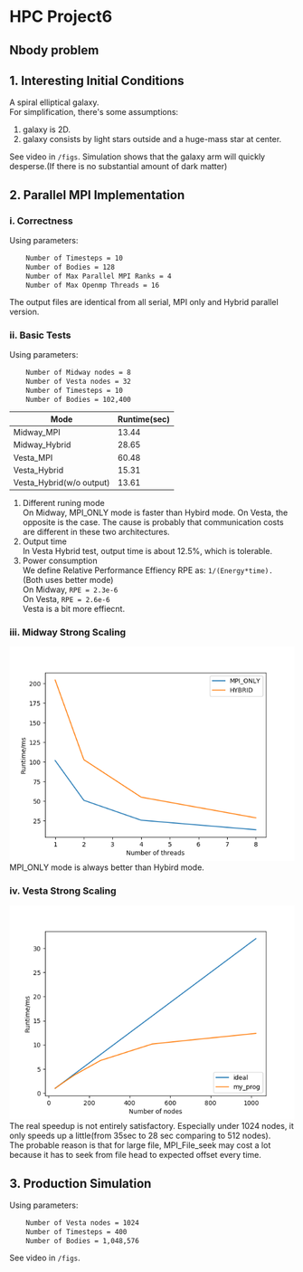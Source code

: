 


# HPC Project6
## Nbody problem

## 1. Interesting Initial Conditions
A spiral elliptical galaxy.    
For simplification, there's some assumptions:   
1. galaxy is 2D.    
2. galaxy consists by light stars outside and a huge-mass star at center.

See video in `/figs`.
Simulation shows that the galaxy arm will quickly desperse.(If there is no substantial amount of dark matter)

## 2. Parallel MPI Implementation   
### i. Correctness
Using parameters:
```
    Number of Timesteps = 10
    Number of Bodies = 128
    Number of Max Parallel MPI Ranks = 4
    Number of Max Openmp Threads = 16
```

The output files are identical from all serial, MPI only and Hybrid parallel version.   

### ii. Basic Tests
Using parameters:
```
    Number of Midway nodes = 8
    Number of Vesta nodes = 32
    Number of Timesteps = 10
    Number of Bodies = 102,400
```

Mode | Runtime(sec)
-- | --
Midway_MPI | 13.44
Midway_Hybrid | 28.65
Vesta_MPI | 60.48
Vesta_Hybrid | 15.31
Vesta_Hybrid(w/o output) | 13.61

1. Different runing mode        
On Midway, MPI_ONLY mode is faster than Hybird mode. On Vesta, the opposite is the case. The cause is probably that communication costs are different in these two architectures.        
2. Output time      
In Vesta Hybrid test, output time is about 12.5%, which is tolerable.        
3. Power consumption        
We define Relative Performance Effiency RPE as: ``1/(Energy*time). ``      
(Both uses better mode)     
On Midway, ``RPE = 2.3e-6``     
On Vesta, ``RPE = 2.6e-6``      
Vesta is a bit more effiecnt.

### iii. Midway Strong Scaling
![midway_ss](./figs/midway_ss.png)          
MPI_ONLY mode is always better than Hybird mode.        

### iv. Vesta Strong Scaling
![vesta_ss](./figs/vesta_ss.png)         
The real speedup is not entirely satisfactory. Especially under 1024 nodes, it only speeds up a little(from 35sec to 28 sec comparing to 512 nodes).        
The probable reason is that for large file, MPI_File_seek may cost a lot because it has to seek from file head to expected offset every time.        

## 3. Production Simulation
Using parameters:
```
    Number of Vesta nodes = 1024
    Number of Timesteps = 400
    Number of Bodies = 1,048,576
```
See video in `/figs`.